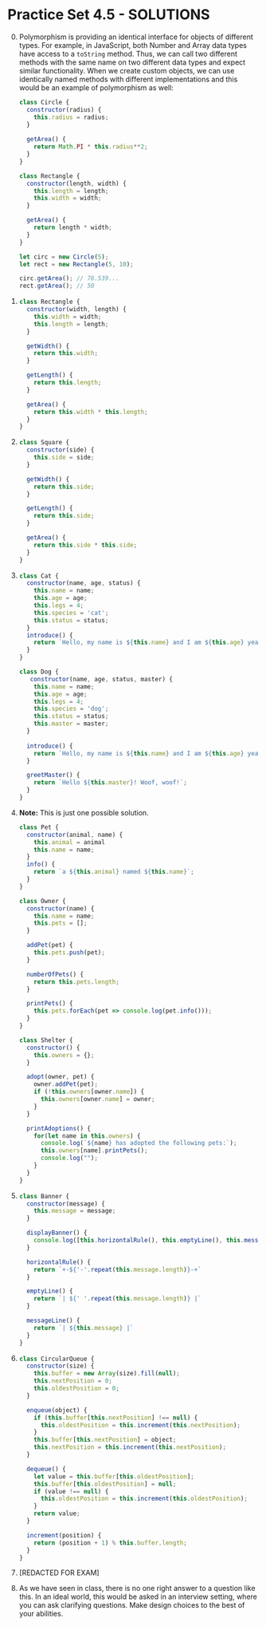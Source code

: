 # Practice Set 4.5 - SOLUTIONS

0. Polymorphism is providing an identical interface for objects of different types. For example, in JavaScript, both Number and Array data types have access to a `toString` method. Thus, we can call two different methods with the same name on two different data types and expect similar functionality. When we create custom objects, we can use identically named methods with different implementations and this would be an example of polymorphism as well:
      ```javascript
      class Circle {
        constructor(radius) {
          this.radius = radius;
        }
        
        getArea() {
          return Math.PI * this.radius**2;
        }
      }

      class Rectangle {
        constructor(length, width) {
          this.length = length;
          this.width = width;
        }

        getArea() {
          return length * width;
        }
      }

      let circ = new Circle(5);
      let rect = new Rectangle(5, 10);

      circ.getArea(); // 78.539...
      rect.getArea(); // 50
      ```

1. 
      ```javascript
      class Rectangle {
        constructor(width, length) {
          this.width = width;
          this.length = length;
        }

        getWidth() {
          return this.width;
        }

        getLength() {
          return this.length;
        }

        getArea() {
          return this.width * this.length;
        }
      }
      ```

2. 
      ```javascript
      class Square {
        constructor(side) {
          this.side = side;
        }

        getWidth() {
          return this.side;
        }

        getLength() {
          return this.side;
        }

        getArea() {
          return this.side * this.side;
        }
      }
      ```

3. 
      ```javascript
      class Cat {
        constructor(name, age, status) {
          this.name = name;
          this.age = age;
          this.legs = 4;
          this.species = 'cat';
          this.status = status;
        }
        introduce() {
          return `Hello, my name is ${this.name} and I am ${this.age} years old. Meow meow!`;
        }
      }

      class Dog {
         constructor(name, age, status, master) {
          this.name = name;
          this.age = age;
          this.legs = 4;
          this.species = 'dog';
          this.status = status;
          this.master = master;
        }
        
        introduce() {
          return `Hello, my name is ${this.name} and I am ${this.age} years old!`;
        }

        greetMaster() {
          return `Hello ${this.master}! Woof, woof!`;
        }
      }
      ```

4. **Note:** This is just one possible solution.
      ```javascript
      class Pet {
        constructor(animal, name) {
          this.animal = animal
          this.name = name;
        }
        info() {
          return `a ${this.animal} named ${this.name}`;
        }
      }

      class Owner {
        constructor(name) {
          this.name = name;
          this.pets = [];
        }

        addPet(pet) {
          this.pets.push(pet);
        }

        numberOfPets() {
          return this.pets.length;
        }

        printPets() {
          this.pets.forEach(pet => console.log(pet.info()));
        }
      }

      class Shelter {
        constructor() {
          this.owners = {};
        }

        adopt(owner, pet) {
          owner.addPet(pet);
          if (!this.owners[owner.name]) {
            this.owners[owner.name] = owner;
          }
        }

        printAdoptions() {
          for(let name in this.owners) {
            console.log(`${name} has adopted the following pets:`);
            this.owners[name].printPets();
            console.log("");
          }
        }
      }
      ```

5. 
      ```javascript
      class Banner {
        constructor(message) {
          this.message = message;
        }

        displayBanner() {
          console.log([this.horizontalRule(), this.emptyLine(), this.messageLine(), this.emptyLine(), this.horizontalRule()].join("\n"));
        }

        horizontalRule() {
          return `+-${'-'.repeat(this.message.length)}-+`
        }

        emptyLine() {
          return `| ${' '.repeat(this.message.length)} |`
        }

        messageLine() {
          return `| ${this.message} |`
        }
      }
      ```

6. 
      ```javascript
      class CircularQueue {
        constructor(size) {
          this.buffer = new Array(size).fill(null);
          this.nextPosition = 0;
          this.oldestPosition = 0;
        }

        enqueue(object) {
          if (this.buffer[this.nextPosition] !== null) {
            this.oldestPosition = this.increment(this.nextPosition);
          }
          this.buffer[this.nextPosition] = object;
          this.nextPosition = this.increment(this.nextPosition);
        }

        dequeue() {
          let value = this.buffer[this.oldestPosition];
          this.buffer[this.oldestPosition] = null;
          if (value !== null) {
            this.oldestPosition = this.increment(this.oldestPosition);
          }
          return value;
        }

        increment(position) {
          return (position + 1) % this.buffer.length;
        }
      }
      ```
7. [REDACTED FOR EXAM]

8. As we have seen in class, there is no one right answer to a question like this. In an ideal world, this would be asked in an interview setting, where you can ask clarifying questions. Make design choices to the best of your abilities.
